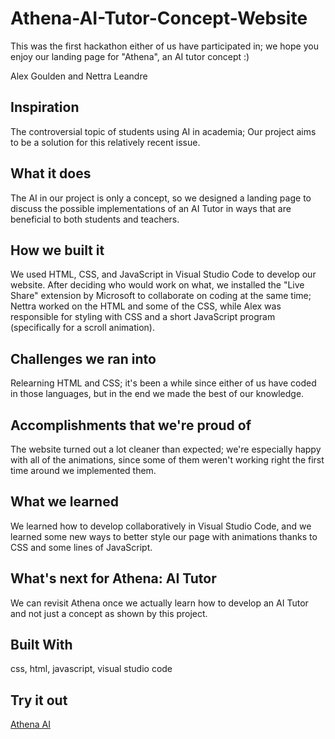 # Athena-AI-Tutor-Concept-Website
This was the first hackathon either of us have participated in; we hope you enjoy our landing page for "Athena", an AI tutor concept :)

Alex Goulden and Nettra Leandre

## Inspiration
The controversial topic of students using AI in academia; Our project aims to be a solution for this relatively recent issue.

## What it does
The AI in our project is only a concept, so we designed a landing page to discuss the possible implementations of an AI Tutor in ways that are beneficial to both students and teachers.

## How we built it
We used HTML, CSS, and JavaScript in Visual Studio Code to develop our website. After deciding who would work on what, we installed the "Live Share" extension by Microsoft to collaborate on coding at the same time; Nettra worked on the HTML and some of the CSS, while Alex was responsible for styling with CSS and a short JavaScript program (specifically for a scroll animation).

## Challenges we ran into
Relearning HTML and CSS; it's been a while since either of us have coded in those languages, but in the end we made the best of our knowledge.

## Accomplishments that we're proud of
The website turned out a lot cleaner than expected; we're especially happy with all of the animations, since some of them weren't working right the first time around we implemented them.

## What we learned
We learned how to develop collaboratively in Visual Studio Code, and we learned some new ways to better style our page with animations thanks to CSS and some lines of JavaScript.

## What's next for Athena: AI Tutor
We can revisit Athena once we actually learn how to develop an AI Tutor and not just a concept as shown by this project.

## Built With
css, html, javascript, visual studio code

## Try it out
[Athena AI](https://amgoulden.github.io/Athena-AI-Tutor-Concept-Website/)
